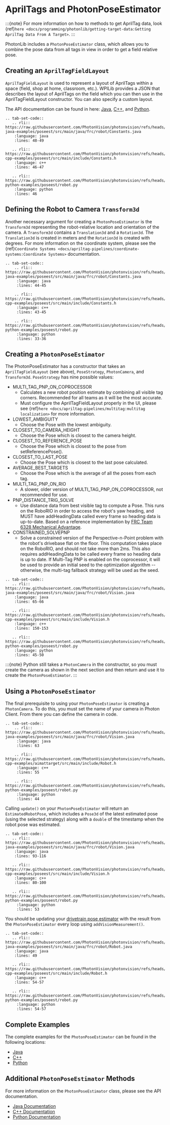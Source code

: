 # AprilTags and PhotonPoseEstimator

:::{note}
For more information on how to methods to get AprilTag data, look {ref}`here <docs/programming/photonlib/getting-target-data:Getting AprilTag Data From A Target>`.
:::

PhotonLib includes a `PhotonPoseEstimator` class, which allows you to combine the pose data from all tags in view in order to get a field relative pose.

## Creating an `AprilTagFieldLayout`

`AprilTagFieldLayout` is used to represent a layout of AprilTags within a space (field, shop at home, classroom, etc.). WPILib provides a JSON that describes the layout of AprilTags on the field which you can then use in the AprilTagFieldLayout constructor. You can also specify a custom layout.

The API documentation can be found in here: [Java](https://github.wpilib.org/allwpilib/docs/release/java/edu/wpi/first/apriltag/AprilTagFieldLayout.html), [C++](https://github.wpilib.org/allwpilib/docs/release/cpp/classfrc_1_1_april_tag_field_layout.html), and [Python](https://robotpy.readthedocs.io/projects/apriltag/en/stable/robotpy_apriltag/AprilTagFieldLayout.html#robotpy_apriltag.AprilTagFieldLayout).

```{eval-rst}
.. tab-set-code::
   .. rli:: https://raw.githubusercontent.com/PhotonVision/photonvision/refs/heads/main/photonlib-java-examples/poseest/src/main/java/frc/robot/Constants.java
    :language: java
    :lines: 48-49

   .. rli:: https://raw.githubusercontent.com/PhotonVision/photonvision/refs/heads/main/photonlib-cpp-examples/poseest/src/main/include/Constants.h
    :language: c++
    :lines: 46-47

   .. rli:: https://raw.githubusercontent.com/PhotonVision/photonvision/refs/heads/main/photonlib-python-examples/poseest/robot.py
    :language: python
    :lines: 46
```

## Defining the Robot to Camera `Transform3d`

Another necessary argument for creating a `PhotonPoseEstimator` is the `Transform3d` representing the robot-relative location and orientation of the camera. A `Transform3d` contains a `Translation3d` and a `Rotation3d`. The `Translation3d` is created in meters and the `Rotation3d` is created with degrees. For more information on the coordinate system, please see the {ref}`Coordinate Systems <docs/apriltag-pipelines/coordinate-systems:Coordinate Systems>` documentation.

```{eval-rst}
.. tab-set-code::
    .. rli:: https://raw.githubusercontent.com/PhotonVision/photonvision/refs/heads/main/photonlib-java-examples/poseest/src/main/java/frc/robot/Constants.java
     :language: java
     :lines: 44-45

    .. rli:: https://raw.githubusercontent.com/PhotonVision/photonvision/refs/heads/main/photonlib-cpp-examples/poseest/src/main/include/Constants.h
     :language: c++
     :lines: 43-45

    .. rli:: https://raw.githubusercontent.com/PhotonVision/photonvision/refs/heads/main/photonlib-python-examples/poseest/robot.py
     :language: python
     :lines: 33-36
```

## Creating a `PhotonPoseEstimator`

The PhotonPoseEstimator has a constructor that takes an `AprilTagFieldLayout` (see above), `PoseStrategy`, `PhotonCamera`, and `Transform3d`. `PoseStrategy` has nine possible values:

- MULTI_TAG_PNP_ON_COPROCESSOR
  - Calculates a new robot position estimate by combining all visible tag corners. Recommended for all teams as it will be the most accurate.
  - Must configure the AprilTagFieldLayout properly in the UI, please see {ref}`here <docs/apriltag-pipelines/multitag:multitag localization>` for more information.
- LOWEST_AMBIGUITY
  - Choose the Pose with the lowest ambiguity.
- CLOSEST_TO_CAMERA_HEIGHT
  - Choose the Pose which is closest to the camera height.
- CLOSEST_TO_REFERENCE_POSE
  - Choose the Pose which is closest to the pose from setReferencePose().
- CLOSEST_TO_LAST_POSE
  - Choose the Pose which is closest to the last pose calculated.
- AVERAGE_BEST_TARGETS
  - Choose the Pose which is the average of all the poses from each tag.
- MULTI_TAG_PNP_ON_RIO
  - A slower, older version of MULTI_TAG_PNP_ON_COPROCESSOR, not recommended for use.
- PNP_DISTANCE_TRIG_SOLVE
  - Use distance data from best visible tag to compute a Pose. This runs on the RoboRIO in order
    to access the robot's yaw heading, and MUST have addHeadingData called every frame so heading
    data is up-to-date. Based on a reference implementation by [FRC Team 6328 Mechanical Advantage](https://www.chiefdelphi.com/t/frc-6328-mechanical-advantage-2025-build-thread/477314/98).
- CONSTRAINED_SOLVEPNP
  - Solve a constrained version of the Perspective-n-Point problem with the robot's drivebase
    flat on the floor. This computation takes place on the RoboRIO, and should not take more than 2ms.
    This also requires addHeadingData to be called every frame so heading data is up to date.
    If Multi-Tag PNP is enabled on the coprocessor, it will be used to provide an initial seed to
    the optimization algorithm -- otherwise, the multi-tag fallback strategy will be used as the
    seed.

```{eval-rst}
.. tab-set-code::
   .. rli:: https://raw.githubusercontent.com/PhotonVision/photonvision/refs/heads/main/photonlib-java-examples/poseest/src/main/java/frc/robot/Vision.java
    :language: java
    :lines: 65-66

   .. rli:: https://raw.githubusercontent.com/PhotonVision/photonvision/refs/heads/main/photonlib-cpp-examples/poseest/src/main/include/Vision.h
    :language: c++
    :lines: 150-153

   .. rli:: https://raw.githubusercontent.com/PhotonVision/photonvision/refs/heads/main/photonlib-python-examples/poseest/robot.py
    :language: python
    :lines: 45-50
```

:::{note}
Python still takes a `PhotonCamera` in the constructor, so you must create the camera as shown in the next section and then return and use it to create the `PhotonPoseEstimator`.
:::

## Using a `PhotonPoseEstimator`

The final prerequisite to using your `PhotonPoseEstimator` is creating a `PhotonCamera`. To do this, you must set the name of your camera in Photon Client. From there you can define the camera in code.

```{eval-rst}
.. tab-set-code::
    .. rli:: https://raw.githubusercontent.com/PhotonVision/photonvision/refs/heads/main/photonlib-java-examples/poseest/src/main/java/frc/robot/Vision.java
     :language: java
     :lines: 63

    .. rli:: https://raw.githubusercontent.com/PhotonVision/photonvision/refs/heads/main/photonlib-cpp-examples/aimattarget/src/main/include/Robot.h
     :language: c++
     :lines: 55

    .. rli:: https://raw.githubusercontent.com/PhotonVision/photonvision/refs/heads/main/photonlib-python-examples/poseest/robot.py
     :language: python
     :lines: 44
```

Calling `update()` on your `PhotonPoseEstimator` will return an `EstimatedRobotPose`, which includes a `Pose3d` of the latest estimated pose (using the selected strategy) along with a `double` of the timestamp when the robot pose was estimated.

```{eval-rst}
.. tab-set-code::
   .. rli:: https://raw.githubusercontent.com/PhotonVision/photonvision/refs/heads/main/photonlib-java-examples/poseest/src/main/java/frc/robot/Vision.java
    :language: java
    :lines: 93-116

   .. rli:: https://raw.githubusercontent.com/PhotonVision/photonvision/refs/heads/main/photonlib-cpp-examples/poseest/src/main/include/Vision.h
    :language: c++
    :lines: 80-100

   .. rli:: https://raw.githubusercontent.com/PhotonVision/photonvision/refs/heads/main/photonlib-python-examples/poseest/robot.py
     :language: python
     :lines: 53
```

You should be updating your [drivetrain pose estimator](https://docs.wpilib.org/en/latest/docs/software/advanced-controls/state-space/state-space-pose-estimators.html) with the result from the `PhotonPoseEstimator` every loop using `addVisionMeasurement()`.

```{eval-rst}
.. tab-set-code::
   .. rli:: https://raw.githubusercontent.com/PhotonVision/photonvision/refs/heads/main/photonlib-java-examples/poseest/src/main/java/frc/robot/Robot.java
    :language: java
    :lines: 49

   .. rli:: https://raw.githubusercontent.com/PhotonVision/photonvision/refs/heads/main/photonlib-cpp-examples/poseest/src/main/include/Robot.h
    :language: c++
    :lines: 54-57

   .. rli:: https://raw.githubusercontent.com/PhotonVision/photonvision/refs/heads/main/photonlib-python-examples/poseest/robot.py
     :language: python
     :lines: 54-57
```

## Complete Examples

The complete examples for the `PhotonPoseEstimator` can be found in the following locations:

- [Java](https://github.com/PhotonVision/photonvision/tree/main/photonlib-java-examples/poseest)
- [C++](https://github.com/PhotonVision/photonvision/tree/main/photonlib-cpp-examples/poseest)
- [Python](https://github.com/PhotonVision/photonvision/tree/main/photonlib-python-examples/poseest)

## Additional `PhotonPoseEstimator` Methods

For more information on the `PhotonPoseEstimator` class, please see the API documentation.

- [Java Documentation](https://javadocs.photonvision.org/release/org/photonvision/PhotonPoseEstimator.html)
- [C++ Documentation](https://cppdocs.photonvision.org/release/classphoton_1_1_photon_pose_estimator.html)
- [Python Documentation](https://pydocs.photonvision.org/release/reference/photonPoseEstimator/)
